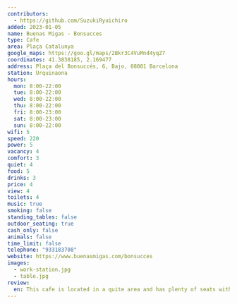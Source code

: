 ```yaml
---
contributors:
  - https://github.com/SuzukiRyuichiro
added: 2023-01-05
name: Buenas Migas - Bonsucces
type: Cafe
area: Plaça Catalunya
google_maps: https://goo.gl/maps/2Bkr3C4VuMnd4yqZ7
coordinates: 41.3838185, 2.169477
address: Plaça del Bonsuccés, 6, Bajo, 08001 Barcelona
station: Urquinaona
hours:
  mon: 8:00-22:00
  tue: 8:00-22:00
  wed: 8:00-22:00
  thu: 8:00-22:00
  fri: 8:00-23:00
  sat: 8:00-23:00
  sun: 8:00-22:00
wifi: 5
speed: 220
power: 5
vacancy: 4
comfort: 3
quiet: 4
food: 5
drinks: 3
price: 4
view: 4
toilets: 4
music: true
smoking: false
standing_tables: false
outdoor_seating: true
cash_only: false
animals: false
time_limit: false
telephone: "933183708"
website: https://www.buenasmigas.com/bonsucces
images:
  - work-station.jpg
  - table.jpg
review:
  en: This cafe is located in a quite area and has plenty of seats with a quite music in the background. There are tables for multiple people, but also there are work station type of desks with plugs on every seats, so you can stay there for a long time. They have focaccia for really cheap price, so you can definitely spend the entire day there. WiFi was fast and stable, which was a plus.
---
```

